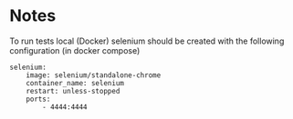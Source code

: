 # Notes

To run tests local (Docker) selenium should be created with the following configuration (in docker compose)
```
selenium:
    image: selenium/standalone-chrome
    container_name: selenium
    restart: unless-stopped
    ports:
        - 4444:4444
```
